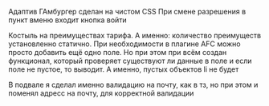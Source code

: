 Адаптив
ГАмбургер сделан на чистом CSS
При смене разрешения в пункт вменю входит кнопка войти

Костыль на преимуществах тарифа. А именно: количество преимуществ установленно статично. При необходимости в плагине AFC можно просто добавить ещё одно поле. Но при этом при всём создан функционал, который проверяет существуют ли данные в поле и если поле не пустое, то выводит. А именно, пустых объектов li не будет

В подвале я сделал именно валидацию на почту, как в тз, но при этом и поменял адресс на почту, для корректной валидации